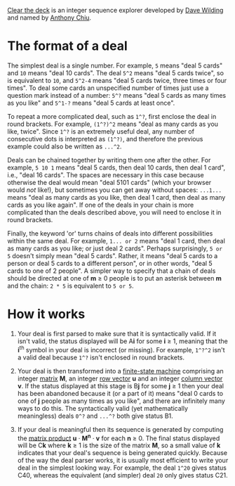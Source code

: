 [Clear the deck][1] is an integer sequence explorer developed by
[Dave Wilding][2] and named by [Anthony Chiu][3].

# The format of a deal
The simplest deal is a single number. For example, `5` means "deal 5 cards" and
`10` means "deal 10 cards". The deal `5^2` means "deal 5 cards twice", so is
equivalent to `10`, and `5^2-4` means "deal 5 cards twice, three times or four
times". To deal some cards an unspecified number of times just use a question
mark instead of a number: `5^?` means "deal 5 cards as many times as you like"
and `5^1-?` means "deal 5 cards at least once".

To repeat a more complicated deal, such as `1^?`, first enclose the deal in
round brackets. For example, `(1^?)^2` means "deal as many cards as you like,
twice". Since `1^?` is an extremely useful deal, any number of consecutive dots
is interpreted as `(1^?)`, and therefore the previous example could also be
written as `...^2`.

Deals can be chained together by writing them one after the other. For example,
`5 10 1` means "deal 5 cards, then deal 10 cards, then deal 1 card", i.e., "deal
16 cards". The spaces are necessary in this case because otherwise the deal
would mean "deal 5101 cards" (which your browser would _not_ like!), but
sometimes you can get away without spaces: `...1...` means "deal as many cards
as you like, then deal 1 card, then deal as many cards as you like again". If
one of the deals in your chain is more complicated than the deals described
above, you will need to enclose it in round brackets.

Finally, the keyword 'or' turns chains of deals into different possibilities
within the same deal. For example, `1... or 2` means "deal 1 card, then deal as
many cards as you like; or just deal 2 cards". Perhaps surprisingly, `5 or 5`
doesn't simply mean "deal 5 cards". Rather, it means "deal 5 cards to a person
or deal 5 cards to a different person", or in other words, "deal 5 cards to one
of 2 people". A simpler way to specify that a chain of deals should be directed
at one of __m__ &ge; 0 people is to put an asterisk between __m__ and the chain:
`2 * 5` is equivalent to `5 or 5`.

# How it works
1. Your deal is first parsed to make sure that it is syntactically valid. If it
isn't valid, the status displayed will be A<b>i</b> for some __i__ &ge; 1,
meaning that the __i__<sup>th</sup> symbol in your deal is incorrect (or
missing). For example, `1^?^2` isn't a valid deal because `1^?` isn't enclosed
in round brackets.

2. Your deal is then transformed into a [finite-state machine][4] comprising an
integer [matrix][5] __M__, an integer [row vector][6] __u__ and an integer
[column vector][7] __v__. If the status displayed at this stage is B<b>j</b> for
some __j__ &ge; 1 then your deal has been abandoned because it (or a part of it)
means "deal 0 cards to one of __j__ people as many times as you like", and there
are infinitely many ways to do this. The syntactically valid (yet mathematically
meaningless) deals `0^?` and `...^?` both give status B1.

3. If your deal is meaningful then its sequence is generated by computing the
[matrix product][8] __u__ &middot; __M__<sup>__n__</sup> &middot; __v__ for each
__n__ &ge; 0. The final status displayed will be C<b>k</b> where __k__ &ge; 1 is
the size of the matrix __M__, so a small value of __k__ indicates that your
deal's sequence is being generated quickly. Because of the way the deal parser
works, it is usually most efficient to write your deal in the simplest looking
way. For example, the deal `1^20` gives status C40, whereas the equivalent (and
simpler) deal `20` only gives status C21.

[1]: http://dpw.me/clear-the-deck/
[2]: https://github.com/dwilding
[3]: https://github.com/idno0001
[4]: http://en.wikipedia.org/wiki/Nondeterministic_finite_automaton
[5]: http://en.wikipedia.org/wiki/Matrix_%28mathematics%29
[6]: http://en.wikipedia.org/wiki/Row_vector
[7]: http://en.wikipedia.org/wiki/Column_vector
[8]: http://en.wikipedia.org/wiki/Matrix_multiplication
